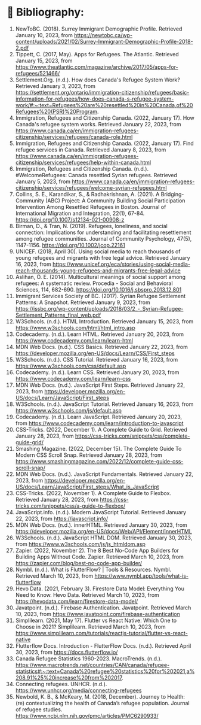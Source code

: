 # 📑 Bibliography:
1. NewToBC. (2018). Surrey Immigrant Demographic Profile. Retrieved January 10, 2023, from https://newtobc.ca/wp-content/uploads/2021/02/Surrey-Immigrant-Demographic-Profile-2018-2.pdf
2. Tippett, C. (2017, May). Apps for Refugees. The Atlantic. Retrieved January 15, 2023, from https://www.theatlantic.com/magazine/archive/2017/05/apps-for-refugees/521466/
3. Settlement.Org. (n.d.). How does Canada's Refugee System Work? Retrieved January 3, 2023, from https://settlement.org/ontario/immigration-citizenship/refugees/basic-information-for-refugees/how-does-canada-s-refugee-system-work/#:~:text=Refugees%20are%20resettled%20in%20Canada,of%20Refugees%20(PSR)%20Program.
4. Immigration, Refugees and Citizenship Canada. (2022, January 17). How Canada's refugee system works. Retrieved January 22, 2023, from https://www.canada.ca/en/immigration-refugees-citizenship/services/refugees/canada-role.html
5. Immigration, Refugees and Citizenship Canada. (2022, January 17). Find refugee services in Canada. Retrieved January 8, 2023, from https://www.canada.ca/en/immigration-refugees-citizenship/services/refugees/help-within-canada.html
6. Immigration, Refugees and Citizenship Canada. (n.d.). #WelcomeRefugees: Canada resettled Syrian refugees. Retrieved January 5, 2023, from https://www.canada.ca/en/immigration-refugees-citizenship/services/refugees/welcome-syrian-refugees.html
7. Collins, S. E., Karandikar, S., & Radhakrishnan, A. (2021). A Bridging-Community (ABC) Project: A Community Building Social Participation Intervention Among Resettled Refugees in Boston. Journal of International Migration and Integration, 22(1), 67-84. https://doi.org/10.1007/s12134-021-00908-z
8. Birman, D., & Tran, N. (2019). Refugees, loneliness, and social connection: Implications for understanding and facilitating resettlement among refugee communities. Journal of Community Psychology, 47(5), 1147-1156. https://doi.org/10.1002/jcop.22161
9. UNICEF. (2018, April 30). Using social media to reach thousands of young refugees and migrants with free legal advice. Retrieved January 16, 2023, from https://www.unicef.org/eca/stories/using-social-media-reach-thousands-young-refugees-and-migrants-free-legal-advice
10. Aslihan, Ö. E. (2014). Multicultural meanings of social support among refugees: A systematic review. Procedia - Social and Behavioral Sciences, 114, 682-690. https://doi.org/10.1016/j.sbspro.2013.12.801
11. Immigrant Services Society of BC. (2017). Syrian Refugee Settlement Patterns: A Snapshot. Retrieved January 9, 2023, from https://issbc.org/wp-content/uploads/2018/03/2_-_Syrian-Refugee-Settlement_Patterns_final_web.pdf
12. W3Schools. (n.d.). HTML Introduction. Retrieved January 15, 2023, from https://www.w3schools.com/html/html_intro.asp
13. Codecademy. (n.d.). Learn HTML. Retrieved January 20, 2023, from https://www.codecademy.com/learn/learn-html
14. MDN Web Docs. (n.d.). CSS Basics. Retrieved January 22, 2023, from https://developer.mozilla.org/en-US/docs/Learn/CSS/First_steps
15. W3Schools. (n.d.). CSS Tutorial. Retrieved January 16, 2023, from https://www.w3schools.com/css/default.asp
16. Codecademy. (n.d.). Learn CSS. Retrieved January 20, 2023, from https://www.codecademy.com/learn/learn-css
17. MDN Web Docs. (n.d.). JavaScript First Steps. Retrieved January 22, 2023, from https://developer.mozilla.org/en-US/docs/Learn/JavaScript/First_steps
18. W3Schools. (n.d.). JavaScript Tutorial. Retrieved January 16, 2023, from https://www.w3schools.com/js/default.asp
19. Codecademy. (n.d.). Learn JavaScript. Retrieved January 20, 2023, from https://www.codecademy.com/learn/introduction-to-javascript
20. CSS-Tricks. (2022, December 1). A Complete Guide to Grid. Retrieved January 28, 2023, from https://css-tricks.com/snippets/css/complete-guide-grid/
21. Smashing Magazine. (2022, December 15). The Complete Guide To Modern CSS Scroll Snap. Retrieved January 28, 2023, from https://www.smashingmagazine.com/2022/12/complete-guide-css-scroll-snap/
22. MDN Web Docs. (n.d.). JavaScript Fundamentals. Retrieved January 22, 2023, from https://developer.mozilla.org/en-US/docs/Learn/JavaScript/First_steps/What_is_JavaScript
23. CSS-Tricks. (2022, November 1). A Complete Guide to Flexbox. Retrieved January 28, 2023, from https://css-tricks.com/snippets/css/a-guide-to-flexbox/
24. JavaScript.info. (n.d.). Modern JavaScript Tutorial. Retrieved January 22, 2023, from https://javascript.info/
25. MDN Web Docs. (n.d.). innerHTML. Retrieved January 30, 2023, from https://developer.mozilla.org/en-US/docs/Web/API/Element/innerHTML
26. W3Schools. (n.d.). JavaScript HTML DOM. Retrieved January 30, 2023, from https://www.w3schools.com/js/js_htmldom.asp
27. Zapier. (2022, November 2). The 8 Best No-Code App Builders for Building Apps Without Code. Zapier. Retrieved March 10, 2023, from https://zapier.com/blog/best-no-code-app-builder/
28. Nymbl. (n.d.). What is FlutterFlow? | Tools & Resources. Nymbl. Retrieved March 10, 2023, from https://www.nymbl.app/tools/what-is-flutterflow
29. Hevo Data. (2021, February 3). Firestore Data Model: Everything You Need to Know. Hevo Data. Retrieved March 10, 2023, from https://hevodata.com/learn/firestore-data-model/
30. Javatpoint. (n.d.). Firebase Authentication. Javatpoint. Retrieved March 10, 2023, from https://www.javatpoint.com/firebase-authentication
31. Simplilearn. (2021, May 17). Flutter vs React Native: Which One to Choose in 2021? Simplilearn. Retrieved March 10, 2023, from https://www.simplilearn.com/tutorials/reactjs-tutorial/flutter-vs-react-native
32. Flutterflow Docs. Introduction - FlutterFlow Docs. (n.d.). Retrieved April 30, 2023, from https://docs.flutterflow.io/ 
33. Canada Refugee Statistics 1960-2023. MacroTrends. (n.d.). https://www.macrotrends.net/countries/CAN/canada/refugee-statistics#:~:text=Canada%20refugee%20statistics%20for%202021,a%208.91%25%20increase%20from%202017. 
34. Connecting refugees. UNHCR. (n.d.). https://www.unhcr.org/media/connecting-refugees
35. Newbold, K. B., &amp; McKeary, M. (2018, December). Journey to Health: (re) contextualizing the health of Canada’s refugee population. Journal of refugee studies. https://www.ncbi.nlm.nih.gov/pmc/articles/PMC6290933/ 
